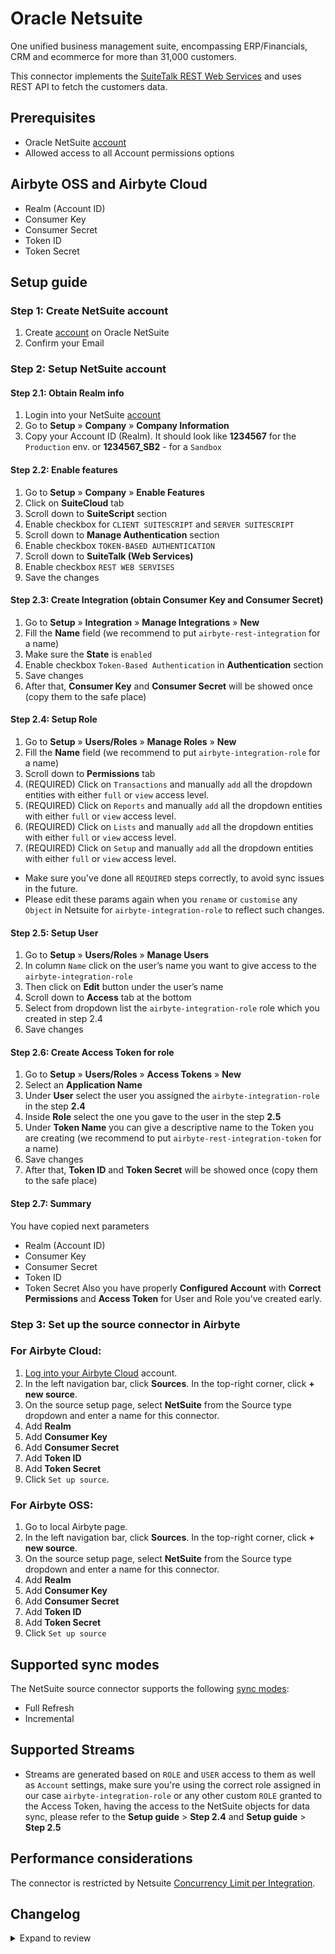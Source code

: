 # Oracle Netsuite

One unified business management suite, encompassing ERP/Financials, CRM and ecommerce for more than 31,000 customers.

This connector implements the [SuiteTalk REST Web Services](https://docs.oracle.com/en/cloud/saas/netsuite/ns-online-help/chapter_1540391670.html) and uses REST API to fetch the customers data.

## Prerequisites

- Oracle NetSuite [account](https://system.netsuite.com/pages/customerlogin.jsp?country=US)
- Allowed access to all Account permissions options

## Airbyte OSS and Airbyte Cloud

- Realm (Account ID)
- Consumer Key
- Consumer Secret
- Token ID
- Token Secret

## Setup guide

### Step 1: Create NetSuite account

1. Create [account](https://system.netsuite.com/pages/customerlogin.jsp?country=US) on Oracle NetSuite
2. Confirm your Email

### Step 2: Setup NetSuite account

#### Step 2.1: Obtain Realm info

1. Login into your NetSuite [account](https://system.netsuite.com/pages/customerlogin.jsp?country=US)
2. Go to **Setup** » **Company** » **Company Information**
3. Copy your Account ID (Realm). It should look like **1234567** for the `Production` env. or **1234567_SB2** - for a `Sandbox`

#### Step 2.2: Enable features

1. Go to **Setup** » **Company** » **Enable Features**
2. Click on **SuiteCloud** tab
3. Scroll down to **SuiteScript** section
4. Enable checkbox for `CLIENT SUITESCRIPT` and `SERVER SUITESCRIPT`
5. Scroll down to **Manage Authentication** section
6. Enable checkbox `TOKEN-BASED AUTHENTICATION`
7. Scroll down to **SuiteTalk (Web Services)**
8. Enable checkbox `REST WEB SERVISES`
9. Save the changes

#### Step 2.3: Create Integration (obtain Consumer Key and Consumer Secret)

1. Go to **Setup** » **Integration** » **Manage Integrations** » **New**
2. Fill the **Name** field (we recommend to put `airbyte-rest-integration` for a name)
3. Make sure the **State** is `enabled`
4. Enable checkbox `Token-Based Authentication` in **Authentication** section
5. Save changes
6. After that, **Consumer Key** and **Consumer Secret** will be showed once (copy them to the safe place)

#### Step 2.4: Setup Role

1. Go to **Setup** » **Users/Roles** » **Manage Roles** » **New**
2. Fill the **Name** field (we recommend to put `airbyte-integration-role` for a name)
3. Scroll down to **Permissions** tab
4. (REQUIRED) Click on `Transactions` and manually `add` all the dropdown entities with either `full` or `view` access level.
5. (REQUIRED) Click on `Reports` and manually `add` all the dropdown entities with either `full` or `view` access level.
6. (REQUIRED) Click on `Lists` and manually `add` all the dropdown entities with either `full` or `view` access level.
7. (REQUIRED) Click on `Setup` and manually `add` all the dropdown entities with either `full` or `view` access level.

- Make sure you've done all `REQUIRED` steps correctly, to avoid sync issues in the future.
- Please edit these params again when you `rename` or `customise` any `Object` in Netsuite for `airbyte-integration-role` to reflect such changes.

#### Step 2.5: Setup User

1. Go to **Setup** » **Users/Roles** » **Manage Users**
2. In column `Name` click on the user’s name you want to give access to the `airbyte-integration-role`
3. Then click on **Edit** button under the user’s name
4. Scroll down to **Access** tab at the bottom
5. Select from dropdown list the `airbyte-integration-role` role which you created in step 2.4
6. Save changes

#### Step 2.6: Create Access Token for role

1. Go to **Setup** » **Users/Roles** » **Access Tokens** » **New**
2. Select an **Application Name**
3. Under **User** select the user you assigned the `airbyte-integration-role` in the step **2.4**
4. Inside **Role** select the one you gave to the user in the step **2.5**
5. Under **Token Name** you can give a descriptive name to the Token you are creating (we recommend to put `airbyte-rest-integration-token` for a name)
6. Save changes
7. After that, **Token ID** and **Token Secret** will be showed once (copy them to the safe place)

#### Step 2.7: Summary

You have copied next parameters

- Realm (Account ID)
- Consumer Key
- Consumer Secret
- Token ID
- Token Secret
  Also you have properly **Configured Account** with **Correct Permissions** and **Access Token** for User and Role you've created early.

### Step 3: Set up the source connector in Airbyte

### For Airbyte Cloud:

1. [Log into your Airbyte Cloud](https://cloud.airbyte.com/workspaces) account.
2. In the left navigation bar, click **Sources**. In the top-right corner, click **+ new source**.
3. On the source setup page, select **NetSuite** from the Source type dropdown and enter a name for this connector.
4. Add **Realm**
5. Add **Consumer Key**
6. Add **Consumer Secret**
7. Add **Token ID**
8. Add **Token Secret**
9. Click `Set up source`.

### For Airbyte OSS:

1. Go to local Airbyte page.
2. In the left navigation bar, click **Sources**. In the top-right corner, click **+ new source**.
3. On the source setup page, select **NetSuite** from the Source type dropdown and enter a name for this connector.
4. Add **Realm**
5. Add **Consumer Key**
6. Add **Consumer Secret**
7. Add **Token ID**
8. Add **Token Secret**
9. Click `Set up source`

## Supported sync modes

The NetSuite source connector supports the following [sync modes](https://docs.airbyte.com/cloud/core-concepts#connection-sync-modes):

- Full Refresh
- Incremental

## Supported Streams

- Streams are generated based on `ROLE` and `USER` access to them as well as `Account` settings, make sure you're using the correct role assigned in our case `airbyte-integration-role` or any other custom `ROLE` granted to the Access Token, having the access to the NetSuite objects for data sync, please refer to the **Setup guide** > **Step 2.4** and **Setup guide** > **Step 2.5**

## Performance considerations

The connector is restricted by Netsuite [Concurrency Limit per Integration](https://docs.oracle.com/en/cloud/saas/netsuite/ns-online-help/bridgehead_156224824287.html).

## Changelog

<details>
  <summary>Expand to review</summary>

| Version | Date       | Pull Request                                             | Subject                                                   |
|:--------|:-----------|:---------------------------------------------------------|:----------------------------------------------------------|
| 0.1.22 | 2025-08-23 | [65215](https://github.com/airbytehq/airbyte/pull/65215) | Update dependencies |
| 0.1.21 | 2025-08-16 | [61055](https://github.com/airbytehq/airbyte/pull/61055) | Update dependencies |
| 0.1.20 | 2025-07-21 | [63698](https://github.com/airbytehq/airbyte/pull/63698) | Add support for german date format in NetSuite input |
| 0.1.19 | 2025-05-24 | [60581](https://github.com/airbytehq/airbyte/pull/60581) | Update dependencies |
| 0.1.18 | 2025-05-10 | [60086](https://github.com/airbytehq/airbyte/pull/60086) | Update dependencies |
| 0.1.17 | 2025-05-03 | [59481](https://github.com/airbytehq/airbyte/pull/59481) | Update dependencies |
| 0.1.16 | 2025-04-27 | [59091](https://github.com/airbytehq/airbyte/pull/59091) | Update dependencies |
| 0.1.15 | 2025-04-19 | [58531](https://github.com/airbytehq/airbyte/pull/58531) | Update dependencies |
| 0.1.14 | 2025-04-12 | [57860](https://github.com/airbytehq/airbyte/pull/57860) | Update dependencies |
| 0.1.13 | 2025-04-05 | [57301](https://github.com/airbytehq/airbyte/pull/57301) | Update dependencies |
| 0.1.12 | 2025-03-29 | [56692](https://github.com/airbytehq/airbyte/pull/56692) | Update dependencies |
| 0.1.11 | 2025-03-22 | [56060](https://github.com/airbytehq/airbyte/pull/56060) | Update dependencies |
| 0.1.10 | 2025-03-08 | [55455](https://github.com/airbytehq/airbyte/pull/55455) | Update dependencies |
| 0.1.9 | 2025-03-05 | [55207](https://github.com/airbytehq/airbyte/pull/55207) | Add support for additional date format in Netsuite input |
| 0.1.8 | 2025-03-01 | [54821](https://github.com/airbytehq/airbyte/pull/54821) | Update dependencies |
| 0.1.7 | 2025-02-22 | [54363](https://github.com/airbytehq/airbyte/pull/54363) | Update dependencies |
| 0.1.6 | 2025-02-15 | [53853](https://github.com/airbytehq/airbyte/pull/53853) | Update dependencies |
| 0.1.5 | 2025-02-08 | [53243](https://github.com/airbytehq/airbyte/pull/53243) | Update dependencies |
| 0.1.4 | 2024-07-29 | [42857](https://github.com/airbytehq/airbyte/pull/42857) | Migrate connector to Poetry |
| 0.1.3 | 2023-01-20 | [21645](https://github.com/airbytehq/airbyte/pull/21645) | Minor issues fix, Setup Guide corrections for public docs |
| 0.1.1 | 2022-09-28 | [17304](https://github.com/airbytehq/airbyte/pull/17304) | Migrate to per-stream state |
| 0.1.0 | 2022-09-15 | [16093](https://github.com/airbytehq/airbyte/pull/16093) | Initial Alpha release |

</details>
